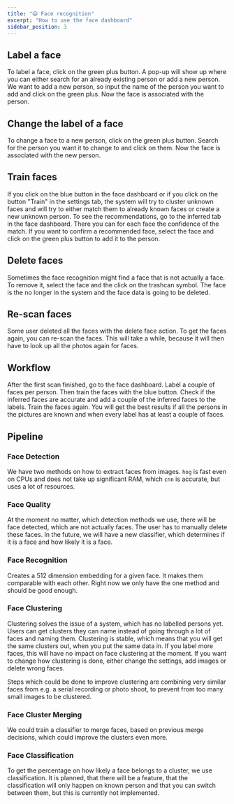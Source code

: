 ```yaml
---
title: "😃 Face recognition"
excerpt: "How to use the face dashboard"
sidebar_position: 3
---
```


## Label a face

To label a face, click on the green plus button. A pop-up will show up where you can either search for an already existing person or add a new person. We want to add a new person, so input the name of the person you want to add and click on the green plus. Now the face is associated with the person.

## Change the label of a face

To change a face to a new person, click on the green plus button. Search for the person you want it to change to and click on them. Now the face is associated with the new person.

## Train faces

If you click on the blue button in the face dashboard or if you click on the button "Train" in the settings tab, the system will try to cluster unknown faces and will try to either match them to already known faces or create a new unknown person. To see the recommendations, go to the inferred tab in the face dashboard. There you can for each face the confidence of the match. If you want to confirm a recommended face, select the face and click on the green plus button to add it to the person.

## Delete faces

Sometimes the face recognition might find a face that is not actually a face. To remove it, select the face and the click on the trashcan symbol. The face is the no longer in the system and the face data is going to be deleted.

## Re-scan faces

Some user deleted all the faces with the delete face action. To get the faces again, you can re-scan the faces. This will take a while, because it will then have to look up all the photos again for faces.

## Workflow

After the first scan finished, go to the face dashboard. Label a couple of faces per person. Then train the faces with the blue button. Check if the inferred faces are accurate and add a couple of the inferred faces to the labels. Train the faces again. You will get the best results if all the persons in the pictures are known and when every label has at least a couple of faces.

## Pipeline

### Face Detection

We have two methods on how to extract faces from images. `hog` is fast even on CPUs and does not take up significant RAM, which `cnn` is accurate, but uses a lot of resources.

### Face Quality

At the moment no matter, which detection methods we use, there will be face detected, which are not actually faces. The user has to manually delete these faces. In the future, we will have a new classifier, which determines if it is a face and how likely it is a face.

### Face Recognition

Creates a 512 dimension embedding for a given face. It makes them comparable with each other. Right now we only have the one method and should be good enough.

### Face Clustering

Clustering solves the issue of a system, which has no labelled persons yet. Users can get clusters they can name instead of going through a lot of faces and naming them. Clustering is stable, which means that you will get the same clusters out, when you put the same data in. If you label more faces, this will have no impact on face clustering at the moment. If you want to change how clustering is done, either change the settings, add images or delete wrong faces.

Steps which could be done to improve clustering are combining very similar faces from e.g. a serial recording or photo shoot, to prevent from too many small images to be clustered.

### Face Cluster Merging

We could train a classifier to merge faces, based on previous merge decisions, which could improve the clusters even more.

### Face Classification

To get the percentage on how likely a face belongs to a cluster, we use classification. It is planned, that there will be a feature, that the classification will only happen on known person and that you can switch between them, but this is currently not implemented.
